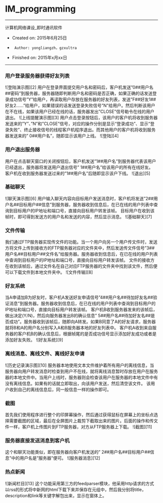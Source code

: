 # IM_programming

---
计算机网络课设_即时通讯软件
 *  Created on: 2015年6月25日
 *      Author: yongliangzh，gzxultra
 *  Finished on: 2015年x月xx日

---

### 用户登录服务器获得好友列表
![登陆演示图][2]
用户在登录界面提交用户名和密码后，客户机发送”0##用户名##密码”到服务器，服务器随即判断用户名和密码是否正确，如果正确的话发送登录成功信号”Y”给用户，再读取用户存放在服务器的好友列表，发送”F##好友1##好友2……”给用户，如果错误的话发送登录失败信号”N”给用户。然后判断该用户在不在线，如果该用户已经在线的话，服务器发出”CLOSE”信号勒令在线的用户退出。
![上线提醒演示图][3]
用户点击登录按钮后，该用户的客户机将收到服务器发送来的”Y”、”N”和”CLOSE”信号，对应的操作分别是显示“登录成功”、显示“登录失败”、终止接收信号的线程客户机程序退出。而其他用户的客户机将收到服务器发送来的” 0##用户名”，随即显示该用户上线。
![登陆][4]

### 用户退出服务器
用户在点击聊天窗口的关闭按钮后，客户机发送”1##用户名”到服务器代表该用户已经退出，服务器将发送用户退出信号” 1##用户名”给该用户的所有在线好友。
客户机在收到服务器发送过来的”1##用户名”后随即显示该户下线。
![退出][5]

### 基础聊天
![聊天演示图][6]
用户输入聊天内容向目标用户发送消息时，客户机将发送”2##用户名##目标用户##信息”到服务器，服务器收到信息后，在已在线的用户列表中查询到目标用户的IP地址和端口号，直接向目标用户转发该帧。
目标用户在收到该帧时，即可得到发送方的用户名和发送的内容，然后显示消息。
![基础聊天][7]

### 文件传输
我们通过FTP服务器实现传文件的功能。当一个用户向另一个用户传文件时，发送方将文件上传到接收方的FTP服务器对应的文件夹中，然后发送传文件信号”3##用户名##目标用户##文件名”给服务器。服务器收到信息后，在已在线的用户列表中查询到目标用户的IP地址和端口号，直接向目标用户转发该帧。
文件的接收方在收到该帧后，通过文件名在自己对应FTP服务器的文件夹中找到该文件，然后便可以下载文件到本地文件夹中。
![文件传输][8]

### 好友系统
当A申请加B为好友时，客户机A发送好友申请信号”4##用户名##待加好友名##验证消息”到服务器。服务器收到信息后，在已在线的用户列表中查询到目标用户的IP地址和端口号，直接向目标用户转发该帧。
客户机B收到服务器发来的该帧后，做出决定(Y/N)，然后向服务器发出B的确认信息” 5##用户名##待加好友名##是否成功”。服务器收到该帧后，随即向A转发。如果B同意了A的好友请求，服务器就将B和A的用户名分别写入A和B服务器本地的好友列表中。
客户机A收到来自服务器的客户机B的确认信息后，根据帧尾的是否成功信号显示添加好友成功或者是添加好友失败。
![好友系统][9]

### 离线消息、离线文件、离线好友申请
![历史记录演示图][10]
服务器本地使用文本文件维护着所有用户的离线信息，当服务器向用户转发消息时检查到用户不在线，就将离线消息暂时存放在用户在服务器的本地文件中。当用户上线时，服务器则会检查该用户在服务器的本地文件中有没有离线信息。如果有的话就立即取出，向该用户发送，然后清空该文件。
该用户收到自己的离线信息后，同一般信息一样的操作即可。

### 截图
首先我们使用程序进行整个的印屏幕操作，然后通过获得鼠标在屏幕上的坐标点选择需要截图的区域，最后在全屏图片上裁剪下截取出来的图片。后面的操作和传文件一样，客户机上传图片到FTP服务器，对方从FTP服务器上下载。
![截图][11]

### 服务器直接发送消息到客户机
这个和聊天功能类似，即在服务器向客户机发送的” 2##用户名##目标用户##信息”中的用户名是”服务器”便可。
![服务器消息][12]

### 热点新闻
![新闻栏目][13]
这个功能采用第三方的feedparser模块，他采用http请求的方式以rss的形式将中新网的html下载下来并保存在元组中，然后我分别将title，description和link等关键字解包出来，显示在窗体上。
